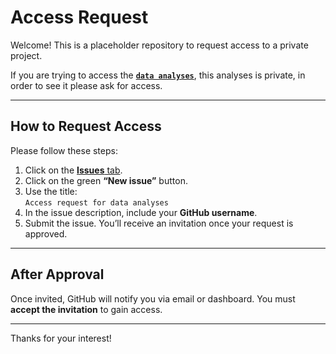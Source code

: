 # Access Request

Welcome! This is a placeholder repository to request access to a private project.

If you are trying to access the **[`data analyses`](https://github.com/lmlukoseviciute/TC)**, this analyses is private, in order to see it please ask for access.

---

## How to Request Access

Please follow these steps:

1. Click on the [**Issues** tab](https://github.com/lmlukoseviciute/access-request/issues).
2. Click on the green **“New issue”** button.
3. Use the title:  
   `Access request for data analyses`
4. In the issue description, include your **GitHub username**.
5. Submit the issue. You’ll receive an invitation once your request is approved.

---

## After Approval

Once invited, GitHub will notify you via email or dashboard. You must **accept the invitation** to gain access.

---

Thanks for your interest!


